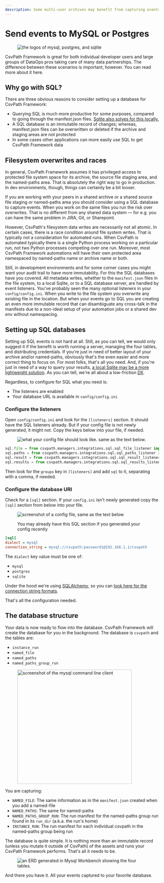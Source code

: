 ```yaml
---
description: Some multi-user archives may benefit from capturing events to the database
---
```


# Send events to MySQL or Postgres

<figure><img src="../../.gitbook/assets/Screenshot 2025-04-03 at 5.02.52 PM.png" alt="the logos of mysql, postgres, and sqlite"><figcaption></figcaption></figure>

CsvPath Framework is great for both individual developer users and large groups of DataOps pros taking care of many data partnerships. The difference between these scenarios is important, however. You can read more about it here.

## Why go with SQL?

There are three obvious reasons to consider setting up a database for CsvPath Framework:&#x20;

* Querying SQL is much more productive for some purposes, compared to going through the manifest.json files. [Sqlite also solves for this locally.](send-run-events-to-sqlite.md)
* A SQL database is an immutable record of changes; whereas, manifest.json files can be overwritten or deleted if the archive and staging areas are not protected
* In some cases other applications can more easily use SQL to get CsvPath Framework data

## Filesystem overwrites and races

In general, CsvPath Framework assumes it has privileged access to protected file system space for its archive, the source file staging area, and the named-paths area. That is absolutely the right way to go in production. In dev environments, though, things can certainly be a bit looser.

If you are working with your peers in a shared archive or a shared source file staging or named-paths area you should consider using a SQL database to capture events. When you work on the same files you run the risk over overwrites. That is no different from any shared data system — for e.g. you can have the same problem in JIRA, Git, or Sharepoint.&#x20;

However, CsvPath's filesystem data writes are necessarily not all atomic. In certain cases, there is a race condition around file system writes. That is typically not a consideration for automated runs. When CsvPath is automated typically there is a single Python process working on a particular run, not two Python processes competing over one run. Moreover, most CsvPath Framework automations will have their own protected area namespaced by named-paths name or archive name or both.&#x20;

Still, in development environments and for some corner cases you might want your audit trail to have more immutability. For this the SQL databases have you covered. All metadata writes, whether to the `manifest.json` files in the file system, to a local Sqlite, or to a SQL database server, are handled by event listeners. You've probably seen the many optional listeners in your `config/config.ini`. When you write to the file system you overwrite any existing file in the location. But when your events go to SQL you are creating an even more immutable record that can disambiguate any cross-talk in the manifests due to a non-ideal setup of your automation jobs or a shared dev env without namespacing.&#x20;

## Setting up SQL databases

Setting up SQL events is not hard at all. Still, as you can tell, we would only suggest it if the benefit is worth running a server, managing the four tables, and distributing credentials. If you're just in need of better layout of your archive and/or named-paths, obviously that's the even easier and more correct thing to focus on. For most folks, that's all you need. And, if you're just in need of a way to query your results, [a local Sqlite may be a more lightweight solution](send-run-events-to-sqlite.md). As you can tell, we're all about a low-friction [DX](https://en.wikipedia.org/wiki/User_experience#Developer_experience).

Regardless, to configure for SQL what you need is:

* The listeners are enabled
* Your database URL is available in `config/config.ini`

### Configure the listeners

Open `config/config.ini` and look for the `[listeners]` section. It should have the SQL listeners already. But if your config file is not newly generated, it might not. Copy the keys below into your file, if needed.

<figure><img src="../../.gitbook/assets/Screenshot 2025-04-03 at 4.28.00 PM.png" alt="what your config file should look like. same as the text below."><figcaption></figcaption></figure>

```python
sql.file = from csvpath.managers.integrations.sql.sql_file_listener import SqlFileListener
sql.paths = from csvpath.managers.integrations.sql.sql_paths_listener import SqlPathsListener
sql.result = from csvpath.managers.integrations.sql.sql_result_listener import SqlResultListener
sql.results = from csvpath.managers.integrations.sql.sql_results_listener import SqlResultsListener
```

Then look for the `groups` key in `[listeners]` and add `sql` to it, separating with a comma, if needed.&#x20;

### Configure the database URI

Check for a `[sql]` section. If your `config.ini` isn't newly generated copy the `[sql]` section from below into your file.

<figure><img src="../../.gitbook/assets/Screenshot 2025-04-03 at 4.31.52 PM.png" alt="screenshot of a config file, same as the text below"><figcaption><p>You may already have this SQL section if you generated your config recently</p></figcaption></figure>

```ini
[sql]
dialect = mysql
connection_string = mysql://csvpath:password1@192.168.1.1/csvpath
```

The `dialect` key value must be one of:&#x20;

* `mysql`
* `postgres`
* `sqlite`

Under the hood we're using [SQLAlchemy](https://www.sqlalchemy.org/), so you can [look here for the connection string formats](https://docs.sqlalchemy.org/en/20/core/engines.html#database-urls).

That's all the configuration needed.

## The database structure

Your data is now ready to flow into the database. CsvPath Framework will create the database for you in the background. The database is `csvpath` and the tables are:&#x20;

* `instance_run`
* `named_file`
* `named_paths`
* `named_paths_group_run`

<figure><img src="../../.gitbook/assets/Screenshot 2025-04-03 at 4.40.25 PM.png" alt="screenshot of the mysql command line client" width="375"><figcaption></figcaption></figure>

You are capturing:&#x20;

* `NAMED_FILE`: The same information as in the `manifest.json` created when you add a named-file
* `NAMED_PATHS`: The same for named-paths
* `NAMED_PATHS_GROUP_RUN`: The run manifest for the named-paths group run found in its `run_dir`  (a.k.a. the run's home)
* `INSTANCE_RUN`: The run manifest for each individual csvpath in the named-paths group being run

The database is quite simple. It is nothing more than an immutable record (unless you mutate it outside of CsvPath) of the assets and runs your CsvPath Framework performs. That's all it needs to be.

<figure><img src="../../.gitbook/assets/Screenshot 2025-04-03 at 4.56.13 PM.png" alt="an ERD generated in Mysql Workbench showing the four tables."><figcaption></figcaption></figure>

And there you have it. All your events captured to your favorite database.

